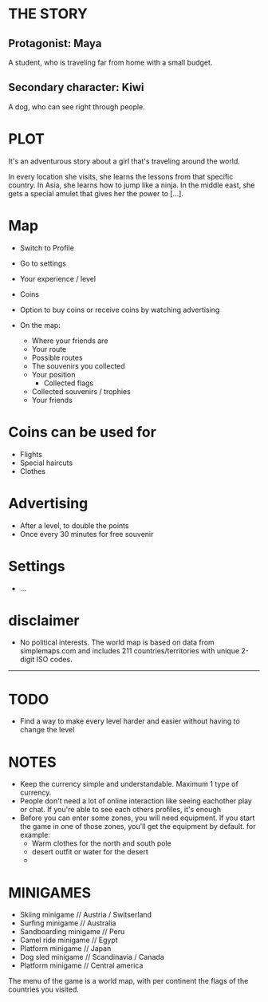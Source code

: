 # THE STORY

## Protagonist: Maya
A student, who is traveling far from home with a small budget.

## Secondary character: Kiwi
A dog, who can see right through people.

# PLOT
It's an adventurous story about a girl that's traveling around the world. 

In every location she visits, she learns the lessons from that specific
country. In Asia, she learns how to jump like a ninja. In the middle east,
she gets a special amulet that gives her the power to [...].

# Map
- Switch to Profile
- Go to settings
  
- Your experience / level
- Coins
- Option to buy coins or receive coins by watching advertising

- On the map: 
  - Where your friends are
  - Your route
  - Possible routes
  - The souvenirs you collected
  - Your position
    - Collected flags
  - Collected souvenirs / trophies
  - Your friends

# Coins can be used for
- Flights
- Special haircuts
- Clothes

# Advertising
- After a level, to double the points
- Once every 30 minutes for free souvenir

# Settings
- ...

# disclaimer
- No political interests. The world map is based on data from simplemaps.com 
  and includes 211 countries/territories with unique 2-digit ISO codes.

---

# TODO
- Find a way to make every level harder and easier without having to change
  the level

# NOTES
- Keep the currency simple and understandable. Maximum 1 type of currency.
- People don't need a lot of online interaction like seeing eachother play
  or chat. If you're able to see each others profiles, it's enough
- Before you can enter some zones, you will need equipment. If you start
  the game in one of those zones, you'll get the equipment by default.
  for example: 
  - Warm clothes for the north and south pole
  - desert outfit or water for the desert
  - 

# MINIGAMES
- Skiing minigame // Austria / Switserland
- Surfing minigame // Australia
- Sandboarding minigame // Peru
- Camel ride minigame // Egypt
- Platform minigame // Japan
- Dog sled minigame // Scandinavia / Canada
- Platform minigame // Central america



The menu of the game is a world map, with per continent the flags of the countries you visited.
